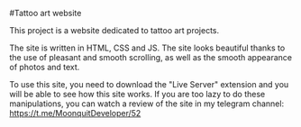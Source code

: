 #Tattoo art website

This project is a website dedicated to tattoo art projects.

The site is written in HTML, CSS and JS. The site looks beautiful thanks to the use of pleasant and smooth scrolling, as well as the smooth appearance of photos and text.

To use this site, you need to download the "Live Server" extension and you will be able to see how this site works. If you are too lazy to do these manipulations, you can watch a review of the site in my telegram channel: https://t.me/MoonquitDeveloper/52
